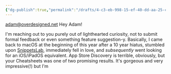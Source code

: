 ```yaml
---
{"dg-publish":true,"permalink":"/drafts/4-c3-eb-998-15-ef-40-dd-aa-25-cef-2239-a5576-2/","dgHomeLink":true,"dgPassFrontmatter":false}
---
```


adam@overdesigned.net
Hey Adam!

I'm reaching out to you purely out of lighthearted curiosity, not to submit formal feedback or even something feature suggestion-y. Basically, I came back to macOS at the beginning of this year after a 10 year hiatus, stumbled upon [SnippetsLab](https://apps.apple.com/us/app/snippetslab/id1006087419), immediately fell in love, and *subsequently* went looking for an iOS/iPadOS equivalent. App Store Discovery is terrible, obviously, but your Cheatsheets was one of two promising results. It's gorgeous and very impressive(!) but I'm 